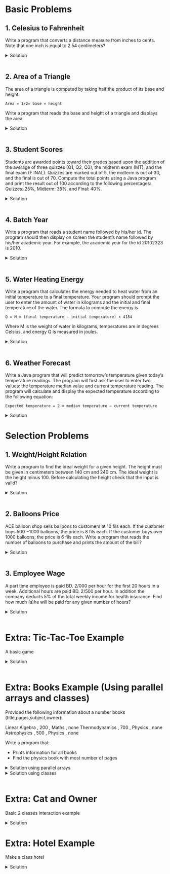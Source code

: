 # Basic Problems

## 1. Celesius to Fahrenheit

Write a program that converts a distance measure from inches to cents. Note that one inch is equal to 2.54
centimeters?
<details>
  <summary> Solution </summary>

```java
import java.util.Scanner;  // Import the Scanner class

class Main {
  public static void main(String[] args) {

    Scanner myScanner = new Scanner(System.in);  // Create a Scanner object

    System.out.println("Enter a measurment in inches: ");
    double inches = myScanner.nextDouble();
    double centimeters = inches * 2.54;
    System.out.println("The value in centimeters is: " + centimeters);  

    myScanner.close();

  }
}
```
</details>

<br/>

## 2. Area of a Triangle

The area of a triangle is computed by taking half the product of its base and height.

`Area = 1/2× base × height`

Write a program that reads the base and height of a triangle and displays the area.
<details>
  <summary> Solution </summary>

```java
import java.util.Scanner;  // Import the Scanner class

class Main {
  public static void main(String[] args) {

    Scanner myScanner = new Scanner(System.in);  // Create a Scanner object

    System.out.println("Enter triangle base followed by height: ");
    double base = myScanner.nextDouble();
    double height = myScanner.nextDouble();
    double area = 0.5 * base * height;
    System.out.println("The area of the  triangle is: " + area);  

    myScanner.close();

  }
}
```
</details>

<br/>

## 3. Student Scores

Students are awarded points toward their grades based upon the addition of the average of three quizzes
(Q1, Q2, Q3), the midterm exam (MT), and the final exam (F INAL). Quizzes are marked out of 5, the midterm
is out of 30, and the final is out of 70. Compute the total points using a Java program and print the result out
of 100 according to the following percentages: Quizzes: 25%, Midterm: 35%, and Final: 40%.
<details>
  <summary> Solution </summary>

```java
import java.util.Scanner;  // Import the Scanner class

class Main {
  public static void main(String[] args) {

    Scanner myScanner = new Scanner(System.in);  // Create a Scanner object

    System.out.println("Enter Q1: ");
    double quiz1 = myScanner.nextDouble();
    System.out.println("Enter Q2: ");
    double quiz2 = myScanner.nextDouble();
    System.out.println("Enter Q3: ");
    double quiz3 = myScanner.nextDouble();
    System.out.println("Enter Midterm: ");
    double midtermExam = myScanner.nextDouble();
    System.out.println("Enter Final: ");
    double finalExam = myScanner.nextDouble();

    double finalScore = (((quiz1+quiz2+quiz3)/15) * 100  * 0.25) 
    + ((midtermExam/30) * 100 * 0.35)  + ((finalExam/30) * 100 * 0.4) ;
    
    System.out.println("The final score is: " + finalScore);  

    myScanner.close();

  }
}
```
</details>

<br/>

## 4. Batch Year

Write a program that reads a student name followed by his/her id. The program should then display on screen
the student’s name followed by his/her academic year. For example, the academic year for the id 20102323 is
2010.
<details>
  <summary> Solution </summary>

```java
import java.util.Scanner;  // Import the Scanner class

class Main {
  public static void main(String[] args) {

    Scanner myScanner = new Scanner(System.in);  // Create a Scanner object

    System.out.println("Enter Name: ");
    String name = myScanner.nextLine();
    System.out.println("Enter an 8 digit ID: ");
    int id = myScanner.nextInt();
    int batchYear = id / 10000;

    System.out.println("The batch year for " + name + " is: " + batchYear);  

    myScanner.close();

  }
}
```
</details>

<br/>

## 5. Water Heating Energy

Write a program that calculates the energy needed to heat water from an initial temperature to a final temperature. Your program should prompt the user to enter the amount of water in kilograms and the initial and final temperature of the water. The formula to compute the energy is

`Q = M × (final temperature − initial temperature) × 4184`

Where M is the weight of water in kilograms, temperatures are in degrees Celsius, and energy Q is measured in
joules.
<details>
  <summary> Solution </summary>

```java
import java.util.Scanner;  // Import the Scanner class

class Main {
  public static void main(String[] args) {

    Scanner myScanner = new Scanner(System.in);  // Create a Scanner object

    System.out.println("Enter water amount (Kg): ");
    double mass = myScanner.nextDouble();
    System.out.println("Enter initial temperature: ");
    double initTemp = myScanner.nextDouble();
    System.out.println("Enter final temperature: ");
    double finalTemp = myScanner.nextDouble();
    
    double energyNeeded = mass * (finalTemp - initTemp) * 4184;

    System.out.println("The energy needed is" + energyNeeded + "joules");  

    myScanner.close();

  }
}
```
</details>

<br/>

## 6. Weather Forecast

Write a Java program that will predict tomorrow’s temperature given today’s temperature readings. The program
will first ask the user to enter two values: the temperature median value and current temperature reading. The
program will calculate and display the expected temperature according to the following equation:

`Expected temperature = 2 × median temperature − current temperature`
<details>
  <summary> Solution </summary>

```java
import java.util.Scanner;  // Import the Scanner class

class Main {
  public static void main(String[] args) {

    Scanner myScanner = new Scanner(System.in);  // Create a Scanner object

    System.out.println("Enter temperature median value: ");
    double medianTemp = myScanner.nextDouble();
    System.out.println("Enter current temperature: ");
    double currentTemp = myScanner.nextDouble();
    
    double expectedTemp =  2 * medianTemp - currentTemp;

    System.out.println("Expected temperature is" + expectedTemp);  

    myScanner.close();

  }
}
```
</details>

# Selection Problems

## 1. Weight/Height Relation

Write a program to find the ideal weight for a given height. The height must be given in centimeters between
140 cm and 240 cm. The ideal weight is the height minus 100. Before calculating the height check that the input
is valid?
<details>
  <summary> Solution </summary>

```java
import java.util.Scanner;  // Import the Scanner class

class Main {
  public static void main(String[] args) {

    Scanner myScanner = new Scanner(System.in);  // Create a Scanner object

    System.out.println("Enter height in centimeters (140-240): ");
    double height = myScanner.nextDouble();
    double idealWeight = height - 100;

    if(height >= 140 && height <=240 ){
    System.out.println("Your ideal weight is: " + idealWeight + " kg");  
    }
    else { System.out.println("Wrong input"); }

    myScanner.close();

  }
}
```
</details>

<br/>

## 2. Balloons Price

ACE balloon shop sells balloons to customers at 10 fils each. If the customer buys 500 −1000 balloons, the price
is 8 fils each. If the customer buys over 1000 balloons, the price is 6 fils each. Write a program that reads the
number of balloons to purchase and prints the amount of the bill?

<details>
  <summary> Solution </summary>

```java
import java.util.Scanner;  // Import the Scanner class

class Main {
  public static void main(String[] args) {

    Scanner myScanner = new Scanner(System.in);  // Create a Scanner object

    System.out.println("How many balloons do you want? ");
    int balloonCount = myScanner.nextInt();

    if(balloonCount >= 500 && balloonCount <=1000 ){
    System.out.println("Total amount: " + balloonCount * 8 + " fils" );  
    }
    else if (balloonCount > 1000) { System.out.println("Total amount: " + balloonCount * 6 + " fils" ); }
    else { System.out.println("Not enough balloons ordered"); }

    myScanner.close();

  }
}
```
</details>

<br/>

## 3. Employee Wage 

A part time employee is paid BD. 2/000 per hour for the first 20 hours in a week. Additional hours are paid
BD. 2/500 per hour. In addition the company deducts 5% of the total weekly income for health insurance. Find
how much (s)he will be paid for any given number of hours?
<details>
  <summary> Solution </summary>

```java
import java.util.Scanner;  // Import the Scanner class

class Main {
  public static void main(String[] args) {

    Scanner myScanner = new Scanner(System.in);  // Create a Scanner object

    System.out.println("Enter hours worked: ");
    double hoursWorked = myScanner.nextDouble();

    double regularHours = 0;
    double overTimeHours = 0;

    if( hoursWorked <= 20 ){
      regularHours = hoursWorked;  
    }
    else if ( hoursWorked > 20 ) { 
      regularHours = 20;  
      overTimeHours = hoursWorked - 20;  
    }

    double amountPaid = ( (regularHours * 2.0) + (overTimeHours * 2.5) ) * 0.95;
    System.out.println("Amount paid: " + amountPaid  + " BD" );

    myScanner.close();

  }
}
```
</details>

<br/>

# Extra: Tic-Tac-Toe Example

A basic game
<details>
  <summary> Solution </summary>

```java
import java.util.Scanner;

public class Main {
    public static void main(String[] args) {

        char[][] board = new char[3][3];
        int  square = 0, turns=0;
        char winner=' ';

        Scanner sc = new Scanner(System.in);

        while(turns!=9){
            System.out.print("Choose where to play 1-9: ");
            square = sc.nextInt();
            int i= (square-1)/3,j=(square-1)%3;
            if(board[i][j]>0){continue;}
            board[i][j] = (turns%2==0)?'x':'o';

            for(int row=0;row<board.length;row++){
                for (int col = 0; col < board[row].length; col++) {
                    if(board[row][col]>0){System.out.print(board[row][col]+" ");}
                    else{System.out.print("_ ");}
                }
                System.out.println();
            }

            if(board[i][0]>0&&board[i][0]==board[i][1]&&board[i][1]==board[i][2]){winner=board[i][0];break;}
            if(board[0][j]>0&&board[0][j]==board[1][j]&&board[1][j]==board[2][j]){winner=board[0][j];break;}
            if(board[0][0]>0&&board[0][0]==board[1][1]&&board[1][1]==board[2][2]){winner=board[1][1];break;}
            if(board[0][2]>0&&board[0][2]==board[1][1]&&board[1][1]==board[2][0]){winner=board[1][1];break;}

            turns++;
        }

        if(winner=='o'||winner=='x'){System.out.println(winner + " wins!");}
        else{System.out.println("It's a draw!");}
    }
  }
```
</details>

<br/>

# Extra: Books Example (Using parallel arrays and classes)

Provided the following information
about a number books (title,pages,subject,owner):

Linear Algebra , 200 , Maths , none Thermodynamics , 700 , Physics , none
Astrophysics , 500 , Physics , none

Write a program that:

- Prints information for all books
- Find the physics book with most number of pages

<details>
<summary>Solution using parallel arrays</summary>

```java
public class Main{ 

  public static void printInfo(String t,int p,String s,String o){
    System.out.println("Book: " + t + " - " + p + " pages" 
  + " ("+ s +") " + "Owner: " + o);}

  public static void main(String[] args){

    String[] titles = {"Linear Algebra","Thermodynamics","Astrophysics"};
    int[] noPages = {200,700,500};
    String[] subject = {"Maths","Physics","Physics"};
    String[] owner = new String[3];
    
    // print info for all books
    System.out.println("\nAll books info:");
    for (int i = 0; i < titles.length; i++) {
      printInfo(titles[i],noPages[i],subject[i],owner[i]);
    }
    
    // find physics book with most number of pages
    int maxPages = noPages[0], maxBookId=0;
    for (int i = 0; i < titles.length; i++) {
      if(subject[i].equals("Physics") &&  
      maxPages<noPages[i])
      {maxPages=noPages[i]; maxBookId=i;}
    }
    System.out.println("\nPhysics book with most number of pages:");
    printInfo(titles[maxBookId],noPages[maxBookId],subject[maxBookId],owner[maxBookId]);

  } 
  
}
  
```
</details>

<details>
<summary>Solution using classes</summary>

```java
class Book{
    public String title;
    public int noPages;
    public String subject;
    public String owner;
  
    Book(String t,int p, String s){ title=t; noPages = p; subject = s; }
    public void printInfo(){System.out.println("Book: " + title + " - " + noPages + " pages" 
    + " ("+ subject +") " + "Owner: " + owner);}
    public String getOwner(){return owner;}
    public void setOwner(String s){owner=s;}
  }
  
  public class Main{ 
  
    public static void main(String[] args){
      
      Book[] books = {
        new Book("Linear Algebra", 200 , "Maths"),
        new Book("Thermodynamics", 700 , "Physics"),
        new Book("Astrophysics", 500 , "Physics"),
      };
      
      // print info for all books
      System.out.println("\nAll books info:");
      for (int i = 0; i < books.length; i++) {
        books[i].printInfo();
      }
  
      // find physics book with most number of pages
      int maxPages = books[0].noPages, maxBookId=0;
      for (int i = 0; i < books.length; i++) {
        if(books[i].subject.equals("Physics") &&  
        maxPages<books[i].noPages)
        {maxPages=books[i].noPages; maxBookId=i;}
      }
      System.out.println("\nPhysics book with most number of pages:");
      books[maxBookId].printInfo();
  
    } 
    
  }
    
```
</details>

<br/>

# Extra: Cat and Owner

Basic 2 classes interaction example
<details>
  <summary> Solution </summary>

```java
class Human{
    public String name;
    Human(String name){ this.name = name; } 
    public void call(Cat c){ 
      System.out.println(this.name + " called " + c.name + " the cat");
      if(this == c.owner){c.purr();}else{c.hiss();} 
    }
      public void feed(Cat c){ 
      System.out.println(this.name + " tried feeding " + c.name + " the cat");
      if (c.hungerLevel>0) {
        System.out.println(c.name + " is eating"); c.hungerLevel--;  
      }else{System.out.println(c.name+" is sleeping");}
     }
  }
  
  class Cat{
    public String name;
    public Human owner; 
    public int hungerLevel = 3;
    Cat(String name, Human h){ this.name = name; this.owner = h; } 
    public void hiss(){System.out.println(this.name + ": Ssss");}
    public void purr(){System.out.println(this.name + ": Prrr");}
  }
  
  public class Main{ 
  
    public static void main(String[] args){
      
      Human human1 = new Human("John");
      Human human2 = new Human("Jack");
      Cat cat1 =  new Cat("Tom",human1);
      Cat cat2 =  new Cat("Tim",human2);
      
      human1.call(cat1);
      human1.call(cat2);
  
      human1.feed(cat2);
      human1.feed(cat2);
      human1.feed(cat2);
      human1.feed(cat2);
      human1.feed(cat2);
    } 
    
  }
    
```
</details> 


# Extra: Hotel Example

Make a class hotel
<details>
  <summary> Solution </summary>

```java
import java.util.Scanner;

class Hotel{ 

    private String name;
    private int rooms;
    private int resvRooms;
    private double price;
    private String[] roomNames;
    
    Hotel(String n,int r,int rs,double p){ 
        name = n; rooms = r; resvRooms = rs; price = p;
     }

    public String getName(){return this.name;}
    public void setName(String name){this.name = name;}
    
    public void booking(){
        if(resvRooms<rooms) {resvRooms++; System.out.println("Room Reserved");}
        else {System.out.println(name + "'s Hotel is full");}
    }

 }

public class Main {
    
    public static void main(String[] args) {

        Hotel[] myHotels = {
        new Hotel("Hilton1",3,0,2),
        new Hotel("Hilton2",3,0,2),
        new Hotel("Hilton3",3,0,2)
        };

        Hotel h1 = new Hotel("Hilton",3,0,2);
        Hotel h2 = new Hotel("Movempic",2,0,1);

        System.out.println(h1.getName());
        h1.setName("Hammam");
        System.out.println(h1.getName());

        h1.booking();
        h1.booking();
        h1.booking();
        h1.booking();
        h1.booking();

    }
  }
```
</details> 

<!-- 
## Question Template 

Question Details
<details>
  <summary> Solution </summary>

```java

```
</details> 
-->